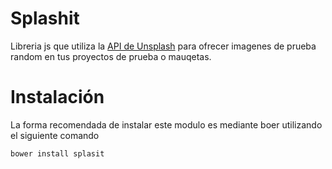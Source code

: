# Splashit
Libreria js que utiliza la [API de Unsplash](https://source.unsplash.com/) para ofrecer imagenes de prueba random en tus proyectos de prueba o mauqetas.

# Instalación

La forma recomendada de instalar este modulo es mediante boer utilizando el siguiente comando

    bower install splasit


